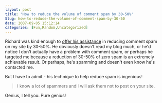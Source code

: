 ```yaml
---
layout: post
title: "How to reduce the volume of comment spam by 30-50%"
Slug: how-to-reduce-the-volume-of-comment-spam-by-30-50
date: 2007-09-05 15:12:14
categories: [Fun,Random,Uncategorized]
---
```

Richard was kind enough to [offer his assistance](https://bendechrai.com/2006/12/14/solitary-confinement/#comment-2) in reducing comment spam on my site by 30-50%. He obviously doesn't read my blog much, or he'd notice I don't actually have a problem with comment spam, or perhaps he targeted me because a reduction of 30-50% of zero spam is an extremely achievable result. Or perhaps, he's spamming and doesn't even know he's contacted me.

But I have to admit - his technique to help reduce spam is ingenious!

> I know a lot of spammers and I will ask them not to post on your site.

Genius, I tell you. Pure genius!
